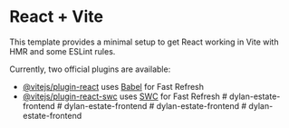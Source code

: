 # React + Vite

This template provides a minimal setup to get React working in Vite with HMR and some ESLint rules.

Currently, two official plugins are available:

- [@vitejs/plugin-react](https://github.com/vitejs/vite-plugin-react/blob/main/packages/plugin-react/README.md) uses [Babel](https://babeljs.io/) for Fast Refresh
- [@vitejs/plugin-react-swc](https://github.com/vitejs/vite-plugin-react-swc) uses [SWC](https://swc.rs/) for Fast Refresh
#   d y l a n - e s t a t e - f r o n t e n d  
 #   d y l a n - e s t a t e - f r o n t e n d  
 #   d y l a n - e s t a t e - f r o n t e n d  
 #   d y l a n - e s t a t e - f r o n t e n d  
 